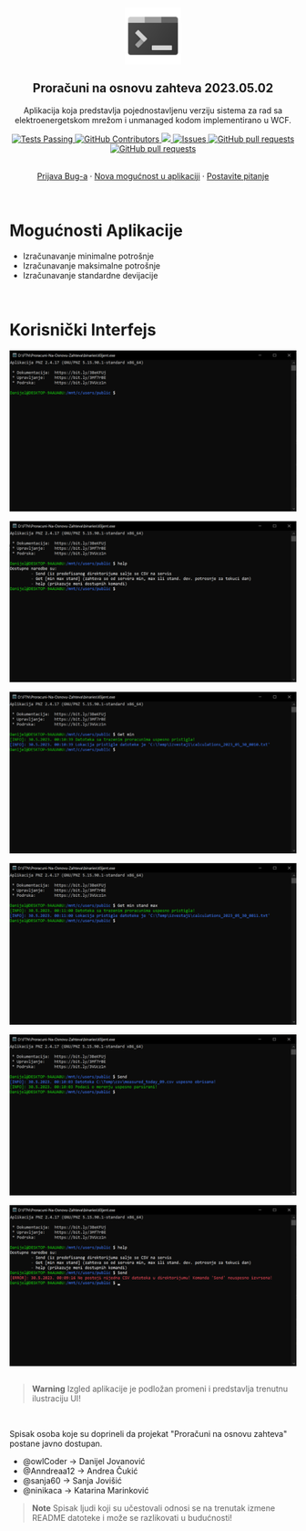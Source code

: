 <p align="center">
 <img width="100px" src="https://raw.githubusercontent.com/owlCoder/public_api_buckets/vp/logo.png" align="center" alt="GitHub Readme Stats" />
 <h2 align="center">Proračuni na osnovu zahteva 2023.05.02</h2>
 <p align="center">Aplikacija koja predstavlja pojednostavljenu verziju sistema za rad sa elektroenergetskom mrežom i unmanaged kodom implementirano u WCF.</p>
</p>
  <p align="center">
    <a href="https://github.com/owlCoder/Content-Managment-System/actions">
      <img alt="Tests Passing" src="https://github.com/anuraghazra/github-readme-stats/workflows/Test/badge.svg" />
    </a>
    <a href="https://github.com/owlCoder/cache-cms/graphs/contributors">
      <img alt="GitHub Contributors" src="https://img.shields.io/github/contributors/owlCoder/cache-memory" />
    </a>
    <a href="https://codecov.io/gh/owlCoder/cms">
      <img src="https://camo.githubusercontent.com/6ef37dcea5bd735bd79e9f3909739e07573aa9e5011e6217b0059f940959b752/68747470733a2f2f696d672e736869656c64732e696f2f62616467652f436f7665726167652d39362532352d627269676874677265656e2e737667" />
    </a>
    <a href="https://github.com/owlCoder/cms/issues">
      <img alt="Issues" src="https://img.shields.io/github/issues/owlCoder/Content-Managment-System?color=0088ff" />
    </a>
    <a href="https://github.com/owlCoder/cms/pulls">
      <img alt="GitHub pull requests" src="https://img.shields.io/github/issues-pr/owlCoder/Content-Managment-System?color=0088ff" />
    </a>
     <a href="https://github.com/owlCoder/cms/pulls">
      <img alt="GitHub pull requests" src="https://codeclimate.com/github/dwyl/esta/badges/gpa.svg" />
    </a>
    <br />
    <br />
  </p>

  <p align="center">
    <a href="https://github.com/owlCoder/Content-Managment-System/issues/new/choose">Prijava Bug-a</a>
    ·
    <a href="https://github.com/owlCoder/Content-Managment-System/issues/new/choose">Nova mogućnost u aplikaciji</a>
    ·
    <a href="https://github.com/owlCoder/Content-Managment-System/discussions">Postavite pitanje</a>
  </p>
  <br />
</p>

# Mogućnosti Aplikacije

-   Izračunavanje minimalne potrošnje
-   Izračunavanje maksimalne potrošnje
-   Izračunavanje standardne devijacije

<p><br /></p>

# Korisnički Interfejs

<img src="https://raw.githubusercontent.com/owlCoder/public_api_buckets/vp/pnz/main_w.png" align="center" alt="Image" /><br/><br/>
<img src="https://raw.githubusercontent.com/owlCoder/public_api_buckets/vp/pnz/help_w.png" align="center" alt="Image" /><br/><br/>
<img src="https://raw.githubusercontent.com/owlCoder/public_api_buckets/vp/pnz/get_min_w.png" align="center" alt="Image" /><br/><br/>
<img src="https://raw.githubusercontent.com/owlCoder/public_api_buckets/vp/pnz/get_multi_w.png" align="center" alt="Image" /><br/><br/>
<img src="https://raw.githubusercontent.com/owlCoder/public_api_buckets/vp/pnz/send_w.png" align="center" alt="Image" /><br/><br/>
<img src="https://raw.githubusercontent.com/owlCoder/public_api_buckets/vp/pnz/send_err.png" align="center" alt="Image" /><br/><br/>

> **Warning**
> Izgled aplikacije je podložan promeni i predstavlja trenutnu ilustraciju UI!

<p><br /></p>


Spisak osoba koje su doprineli da projekat "Proračuni na osnovu zahteva" postane javno dostupan.

- @owlCoder    -> Danijel Jovanović
- @Anndreaa12  -> Andrea Čukić
- @sanja60     -> Sanja Jovišić
- @ninikaca    -> Katarina Marinković

> **Note**
> Spisak ljudi koji su učestovali odnosi se na trenutak izmene README datoteke i može se razlikovati u budućnosti!

